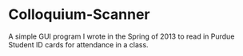 Colloquium-Scanner
==================

A simple GUI program I wrote in the Spring of 2013 to read in Purdue Student ID cards for attendance in a class.
